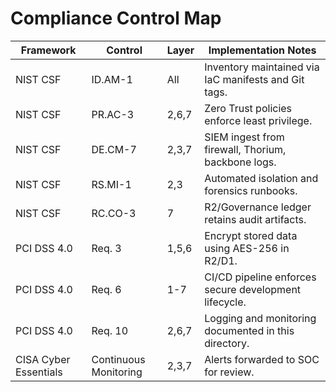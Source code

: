 # Compliance Control Map

| Framework | Control | Layer | Implementation Notes |
|-----------|---------|-------|-----------------------|
| NIST CSF | ID.AM-1 | All | Inventory maintained via IaC manifests and Git tags. |
| NIST CSF | PR.AC-3 | 2,6,7 | Zero Trust policies enforce least privilege. |
| NIST CSF | DE.CM-7 | 2,3,7 | SIEM ingest from firewall, Thorium, backbone logs. |
| NIST CSF | RS.MI-1 | 2,3 | Automated isolation and forensics runbooks. |
| NIST CSF | RC.CO-3 | 7 | R2/Governance ledger retains audit artifacts. |
| PCI DSS 4.0 | Req. 3 | 1,5,6 | Encrypt stored data using AES-256 in R2/D1. |
| PCI DSS 4.0 | Req. 6 | 1-7 | CI/CD pipeline enforces secure development lifecycle. |
| PCI DSS 4.0 | Req. 10 | 2,6,7 | Logging and monitoring documented in this directory. |
| CISA Cyber Essentials | Continuous Monitoring | 2,3,7 | Alerts forwarded to SOC for review. |
